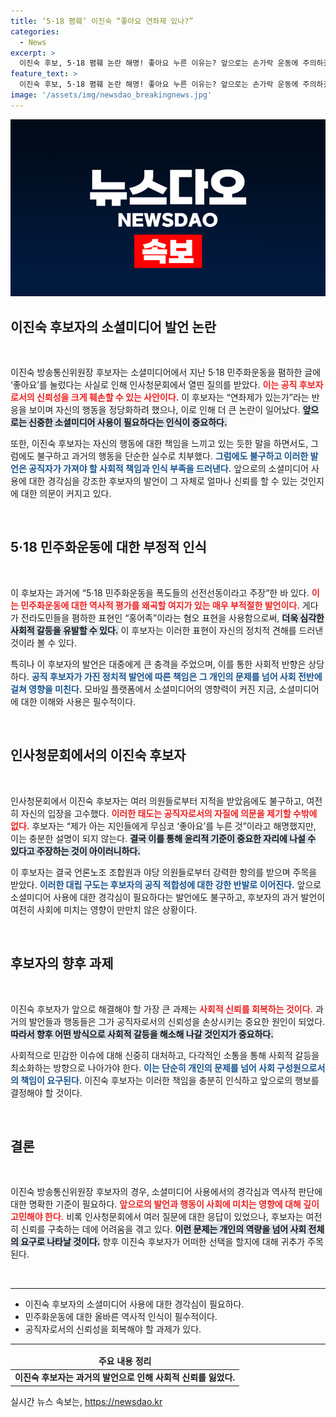 ```yaml
---
title: ‘5·18 폄훼’ 이진숙 “좋아요 연좌제 있나?”
categories:
  - News
excerpt: >
  이진숙 후보, 5·18 폄훼 논란 해명! 좋아요 누른 이유는? 앞으로는 손가락 운동에 주의하겠다며 강한 반응 보여. 진짜 의도는 무엇?
feature_text: >
  이진숙 후보, 5·18 폄훼 논란 해명! 좋아요 누른 이유는? 앞으로는 손가락 운동에 주의하겠다며 강한 반응 보여. 진짜 의도는 무엇?
image: '/assets/img/newsdao_breakingnews.jpg'
---
```


<p><img src="/assets/img/newsdao_breakingnews.jpg" alt="ranknews 속보" /></p>

<h2 data-ke-size="size26">이진숙 후보자의 소셜미디어 발언 논란</h2>

<p data-ke-size="size16">&nbsp;</p>

<p>이진숙 방송통신위원장 후보자는 소셜미디어에서 지난 5·18 민주화운동을 폄하한 글에 ‘좋아요’를 눌렀다는 사실로 인해 인사청문회에서 열띤 질의를 받았다. <b><span style="color: #ee2323;">이는 공직 후보자로서의 신뢰성을 크게 훼손할 수 있는 사안이다.</span></b> 이 후보자는 “연좌제가 있는가”라는 반응을 보이며 자신의 행동을 정당화하려 했으나, 이로 인해 더 큰 논란이 일어났다. <b><span style="background-color: #21538527;">앞으로는 신중한 소셜미디어 사용이 필요하다는 인식이 중요하다.</span></b></p>

<p>또한, 이진숙 후보자는 자신의 행동에 대한 책임을 느끼고 있는 듯한 말을 하면서도, 그럼에도 불구하고 과거의 행동을 단순한 실수로 치부했다. <b><span style="color: #1a5490;">그럼에도 불구하고 이러한 발언은 공직자가 가져야 할 사회적 책임과 인식 부족을 드러낸다.</span></b> 앞으로의 소셜미디어 사용에 대한 경각심을 강조한 후보자의 발언이 그 자체로 얼마나 신뢰를 할 수 있는 것인지에 대한 의문이 커지고 있다.</p>

<p data-ke-size="size16">&nbsp;</p>

<h2 data-ke-size="size26">5·18 민주화운동에 대한 부정적 인식</h2>

<p data-ke-size="size16">&nbsp;</p>

<p>이 후보자는 과거에 “5·18 민주화운동을 폭도들의 선전선동이라고 주장”한 바 있다. <b><span style="color: #ee2323;">이는 민주화운동에 대한 역사적 평가를 왜곡할 여지가 있는 매우 부적절한 발언이다.</span></b> 게다가 전라도민들을 폄하한 표현인 “홍어족”이라는 혐오 표현을 사용함으로써, <b><span style="background-color: #21538527;">더욱 심각한 사회적 갈등을 유발할 수 있다.</span></b> 이 후보자는 이러한 표현이 자신의 정치적 견해를 드러낸 것이라 볼 수 있다.</p>

<p>특히나 이 후보자의 발언은 대중에게 큰 충격을 주었으며, 이를 통한 사회적 반향은 상당하다. <b><span style="color: #1a5490;">공직 후보자가 가진 정치적 발언에 따른 책임은 그 개인의 문제를 넘어 사회 전반에 걸쳐 영향을 미친다.</span></b> 모바일 플랫폼에서 소셜미디어의 영향력이 커진 지금, 소셜미디어에 대한 이해와 사용은 필수적이다.</p>

<p data-ke-size="size16">&nbsp;</p>

<h2 data-ke-size="size26">인사청문회에서의 이진숙 후보자</h2>

<p data-ke-size="size16">&nbsp;</p>

<p>인사청문회에서 이진숙 후보자는 여러 의원들로부터 지적을 받았음에도 불구하고, 여전히 자신의 입장을 고수했다. <b><span style="color: #ee2323;">이러한 태도는 공직자로서의 자질에 의문을 제기할 수밖에 없다.</span></b> 후보자는 “제가 아는 지인들에게 무심코 ‘좋아요’를 누른 것”이라고 해명했지만, 이는 충분한 설명이 되지 않는다. <b><span style="background-color: #21538527;">결국 이를 통해 윤리적 기준이 중요한 자리에 나설 수 있다고 주장하는 것이 아이러니하다.</span></b></p>

<p>이 후보자는 결국 언론노조 조합원과 야당 의원들로부터 강력한 항의를 받으며 주목을 받았다. <b><span style="color: #1a5490;">이러한 대립 구도는 후보자의 공직 적합성에 대한 강한 반발로 이어진다.</span></b> 앞으로 소셜미디어 사용에 대한 경각심이 필요하다는 발언에도 불구하고, 후보자의 과거 발언이 여전히 사회에 미치는 영향이 만만치 않은 상황이다.</p>

<p data-ke-size="size16">&nbsp;</p>

<h2 data-ke-size="size26">후보자의 향후 과제</h2>

<p data-ke-size="size16">&nbsp;</p>

<p>이진숙 후보자가 앞으로 해결해야 할 가장 큰 과제는 <b><span style="color: #ee2323;">사회적 신뢰를 회복하는 것이다.</span></b> 과거의 발언들과 행동들은 그가 공직자로서의 신뢰성을 손상시키는 중요한 원인이 되었다. <b><span style="background-color: #21538527;">따라서 향후 어떤 방식으로 사회적 갈등을 해소해 나갈 것인지가 중요하다.</span></b></p>

<p>사회적으로 민감한 이슈에 대해 신중히 대처하고, 다각적인 소통을 통해 사회적 갈등을 최소화하는 방향으로 나아가야 한다. <b><span style="color: #1a5490;">이는 단순히 개인의 문제를 넘어 사회 구성원으로서의 책임이 요구된다.</span></b> 이진숙 후보자는 이러한 책임을 충분히 인식하고 앞으로의 행보를 결정해야 할 것이다.</p>

<p data-ke-size="size16">&nbsp;</p>

<h2 data-ke-size="size26">결론</h2>

<p data-ke-size="size16">&nbsp;</p>

<p>이진숙 방송통신위원장 후보자의 경우, 소셜미디어 사용에서의 경각심과 역사적 판단에 대한 명확한 기준이 필요하다. <b><span style="color: #ee2323;">앞으로의 발언과 행동이 사회에 미치는 영향에 대해 깊이 고민해야 한다.</span></b> 비록 인사청문회에서 여러 질문에 대한 응답이 있었으나, 후보자는 여전히 신뢰를 구축하는 데에 어려움을 겪고 있다. <b><span style="background-color: #21538527;">이런 문제는 개인의 역량을 넘어 사회 전체의 요구로 나타날 것이다.</span></b> 향후 이진숙 후보자가 어떠한 선택을 할지에 대해 귀추가 주목된다.</p>

<p data-ke-size="size16">&nbsp;</p>

<hr />

<ul>
  <li>이진숙 후보자의 소셜미디어 사용에 대한 경각심이 필요하다.</li>
  <li>민주화운동에 대한 올바른 역사적 인식이 필수적이다.</li>
  <li>공직자로서의 신뢰성을 회복해야 할 과제가 있다.</li>
</ul>

<hr />

<table style="width: 100%; border-collapse: collapse;">
<thead>
<tr>
<td style="text-align: center; height: 17px;"><b>주요 내용 정리</b></td>
</tr>
</thead>
<tbody>
<tr>
<td style="text-align: center; height: 17px;"><b>이진숙 후보자는 과거의 발언으로 인해 사회적 신뢰를 잃었다.</b></td>
</tr>
</tbody>
</table>
실시간 뉴스 속보는, <a href="https://newsdao.kr" rel="dofollow">https://newsdao.kr</a>



